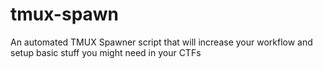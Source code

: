 # tmux-spawn
An automated TMUX Spawner script that will increase your workflow and setup basic stuff you might need in your CTFs
